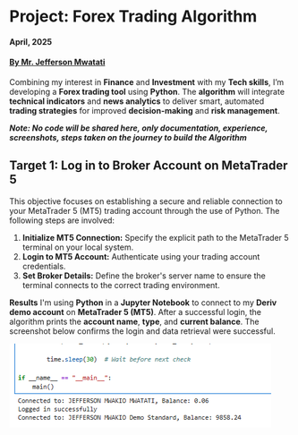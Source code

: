 # Project: Forex Trading Algorithm
#### **April, 2025** 
#### [**By Mr. Jefferson Mwatati**](https://github.com/jeffersonmwatati)
Combining my interest in **Finance** and **Investment** with my **Tech skills**, I’m developing a **Forex trading tool** using **Python**. The **algorithm** will integrate **technical indicators** and **news analytics** to deliver smart, automated **trading strategies** for improved **decision-making** and **risk management**.

***Note: No code will be shared here, only documentation, experience, screenshots, steps taken on the journey to build the Algorithm***

## Target 1: Log in to Broker Account on MetaTrader 5
This objective focuses on establishing a secure and reliable connection to your MetaTrader 5 (MT5) trading account through the use of Python. The following steps are involved:
   1. **Initialize MT5 Connection:** Specify the explicit path to the MetaTrader 5 terminal on your local system.
   2. **Login to MT5 Account:** Authenticate using your trading account credentials.
   3. **Set Broker Details:** Define the broker's server name to ensure the terminal connects to the correct trading environment.

**Results**
I'm using **Python** in a **Jupyter Notebook** to connect to my **Deriv demo account** on **MetaTrader 5 (MT5)**. After a successful login, the algorithm prints the **account name**, **type**, and **current balance**.
The screenshot below confirms the login and data retrieval were successful.
<p align="left"> <img src="img/login-successful.PNG" alt="Login Successful"> </p>
